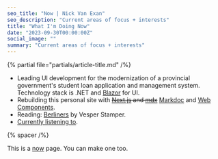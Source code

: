 ```yaml
---
seo_title: "Now | Nick Van Exan"
seo_description: "Current areas of focus + interests"
title: "What I'm Doing Now"
date: "2023-09-30T00:00:00Z"
social_image: ""
summary: "Current areas of focus + interests"
---
```


{% partial file="partials/article-title.md" /%}

- Leading UI development for the modernization of a provincial government's student loan application and management system. Technology stack is .NET and [Blazor](https://learn.microsoft.com/en-us/aspnet/core/blazor/?view=aspnetcore-7.0) for UI.
- Rebuilding this personal site with ~~[Next.js](https://nextjs.org/) and [mdx](https://mdxjs.com)~~ [Markdoc](https://markdoc.io/) and [Web Components](https://developer.mozilla.org/en-US/docs/Web/Web_Components).
- Reading: [Berliners](https://www.goodreads.com/en/book/show/55082799) by Vesper Stamper.
- [Currently listening to](https://open.spotify.com/playlist/0qEkM0AecEZ2yX4mrfjhCI?si=abec189bf77e4e5c).

{% spacer /%}

This is a [now](https://nownownow.com/about) page. You can make one too.
